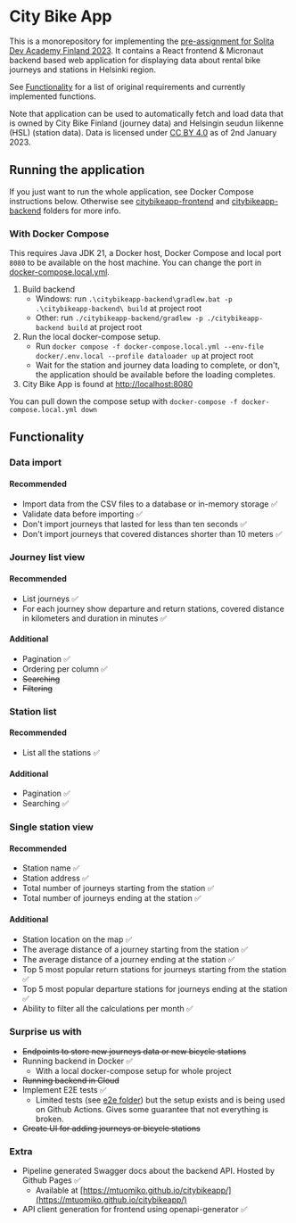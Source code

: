 # City Bike App

This is a monorepository for implementing the [pre-assignment for Solita Dev Academy Finland 2023](https://github.com/solita/dev-academy-2023-exercise).
It contains a React frontend & Micronaut backend based web application for displaying data about rental bike journeys and stations in Helsinki region.

See [Functionality](#functionality) for a list of original requirements and currently implemented functions.

Note that application can be used to automatically fetch and load data that is owned by City Bike Finland (journey data)
and Helsingin seudun liikenne (HSL) (station data). Data is licensed under [CC BY 4.0](https://creativecommons.org/licenses/by/4.0/) as of 2nd January 2023.

## Running the application

If you just want to run the whole application, see Docker Compose instructions below. Otherwise 
see [citybikeapp-frontend](citybikeapp-frontend/) and [citybikeapp-backend](citybikeapp-backend/) folders for more info.

### With Docker Compose

This requires Java JDK 21, a Docker host, Docker Compose and local port `8080` to be available on the host machine.
You can change the port in [docker-compose.local.yml](docker-compose.local.yml).

1. Build backend
    * Windows: run `.\citybikeapp-backend\gradlew.bat -p .\citybikeapp-backend\ build` at project root
    * Other: run `./citybikeapp-backend/gradlew -p ./citybikeapp-backend build` at project root
2. Run the local docker-compose setup.
    * Run `docker compose -f docker-compose.local.yml --env-file docker/.env.local --profile dataloader up` at project 
      root
    * Wait for the station and journey data loading to complete, or don't, the application should be available before 
      the loading completes.
3. City Bike App is found at [http://localhost:8080](http://localhost:8080) 

You can pull down the compose setup with `docker-compose -f docker-compose.local.yml down`

## Functionality

### Data import

#### Recommended

* Import data from the CSV files to a database or in-memory storage ✅
* Validate data before importing ✅
* Don't import journeys that lasted for less than ten seconds ✅
* Don't import journeys that covered distances shorter than 10 meters ✅

### Journey list view

#### Recommended

* List journeys ✅
* For each journey show departure and return stations, covered distance in kilometers and duration in minutes ✅

#### Additional

* Pagination ✅
* Ordering per column ✅
* ~~Searching~~ 
* ~~Filtering~~

### Station list

#### Recommended

* List all the stations ✅

#### Additional

* Pagination ✅
* Searching ✅

### Single station view

#### Recommended

* Station name ✅
* Station address ✅
* Total number of journeys starting from the station ✅
* Total number of journeys ending at the station ✅

#### Additional
* Station location on the map ✅
* The average distance of a journey starting from the station ✅
* The average distance of a journey ending at the station ✅
* Top 5 most popular return stations for journeys starting from the station ✅
* Top 5 most popular departure stations for journeys ending at the station ✅
* Ability to filter all the calculations per month ✅

### Surprise us with

* ~~Endpoints to store new journeys data or new bicycle stations~~
* Running backend in Docker ✅
  * With a local docker-compose setup for whole project
* ~~Running backend in Cloud~~
* Implement E2E tests ✅
  * Limited tests (see [e2e folder](e2e/)) but the setup exists and is being used on Github Actions. Gives some 
    guarantee that not everything is broken.
* ~~Create UI for adding journeys or bicycle stations~~

### Extra

* Pipeline generated Swagger docs about the backend API. Hosted by Github Pages ✅
  * Available at [https://mtuomiko.github.io/citybikeapp/](https://mtuomiko.github.io/citybikeapp/)
* API client generation for frontend using openapi-generator ✅
